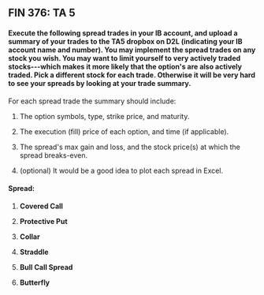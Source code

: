 ## FIN 376: TA 5

#### Execute the following spread trades in your IB account, and upload a summary of your trades to the TA5 dropbox on D2L (indicating your IB account name and number).  You may implement the spread trades **on any stock you wish**.  You may want to limit yourself to very actively traded stocks---which makes it more likely that the option's are also actively traded.  **Pick a different stock for each trade.**  Otherwise it will be very hard to see your spreads by looking at your trade summary.

For each spread trade the summary should include:

1.  The option symbols, type, strike price, and maturity.

2.  The execution (fill) price of each option, and time (if applicable).

3.  The spread's max gain and loss, and the stock price(s) at which the spread breaks-even.

4.  (optional) It would be a good idea to plot each spread in Excel.

#### Spread:

1.  **Covered Call**

2.  **Protective Put**

3.  **Collar**

4.  **Straddle**

5.  **Bull Call Spread**

6.  **Butterfly**
